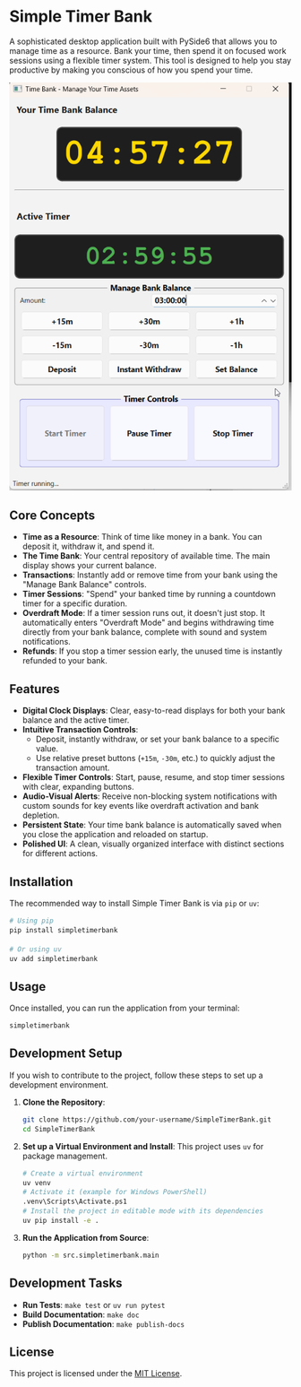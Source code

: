 # Simple Timer Bank

A sophisticated desktop application built with PySide6 that allows you to manage time as a resource. Bank your time, then spend it on focused work sessions using a flexible timer system. This tool is designed to help you stay productive by making you conscious of how you spend your time.

![SimpleTimerBank Screenshot](docs/assets/screenshot.png)

## Core Concepts

-   **Time as a Resource**: Think of time like money in a bank. You can deposit it, withdraw it, and spend it.
-   **The Time Bank**: Your central repository of available time. The main display shows your current balance.
-   **Transactions**: Instantly add or remove time from your bank using the "Manage Bank Balance" controls.
-   **Timer Sessions**: "Spend" your banked time by running a countdown timer for a specific duration.
-   **Overdraft Mode**: If a timer session runs out, it doesn't just stop. It automatically enters "Overdraft Mode" and begins withdrawing time directly from your bank balance, complete with sound and system notifications.
-   **Refunds**: If you stop a timer session early, the unused time is instantly refunded to your bank.

## Features

-   **Digital Clock Displays**: Clear, easy-to-read displays for both your bank balance and the active timer.
-   **Intuitive Transaction Controls**:
    -   Deposit, instantly withdraw, or set your bank balance to a specific value.
    -   Use relative preset buttons (`+15m`, `-30m`, etc.) to quickly adjust the transaction amount.
-   **Flexible Timer Controls**: Start, pause, resume, and stop timer sessions with clear, expanding buttons.
-   **Audio-Visual Alerts**: Receive non-blocking system notifications with custom sounds for key events like overdraft activation and bank depletion.
-   **Persistent State**: Your time bank balance is automatically saved when you close the application and reloaded on startup.
-   **Polished UI**: A clean, visually organized interface with distinct sections for different actions.

## Installation

The recommended way to install Simple Timer Bank is via `pip` or `uv`:

```bash
# Using pip
pip install simpletimerbank

# Or using uv
uv add simpletimerbank
```

## Usage

Once installed, you can run the application from your terminal:

```bash
simpletimerbank
```

## Development Setup

If you wish to contribute to the project, follow these steps to set up a development environment.

1.  **Clone the Repository**:
    ```bash
    git clone https://github.com/your-username/SimpleTimerBank.git
    cd SimpleTimerBank
    ```

2.  **Set up a Virtual Environment and Install**:
    This project uses `uv` for package management.
    ```bash
    # Create a virtual environment
    uv venv
    # Activate it (example for Windows PowerShell)
    .venv\Scripts\Activate.ps1
    # Install the project in editable mode with its dependencies
    uv pip install -e .
    ```

3.  **Run the Application from Source**:
    ```bash
    python -m src.simpletimerbank.main
    ```

## Development Tasks

-   **Run Tests**: `make test` or `uv run pytest`
-   **Build Documentation**: `make doc`
-   **Publish Documentation**: `make publish-docs`

## License

This project is licensed under the [MIT License](LICENSE).
